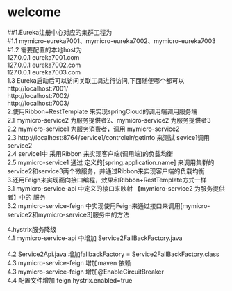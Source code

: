 welcome
=======
##1.Eureka注册中心对应的集群工程为 <br/>
  #1.1 mymicro-eureka7001、mymicro-eureka7002、mymicro-eureka7003<br/>
  #1.2 需要配置的本地host为<br/>
		127.0.0.1 eureka7001.com<br/>
		127.0.0.1 eureka7002.com<br/>
		127.0.0.1 eureka7003.com<br/>
  1.3 Eureka启动后可以访问关联工具进行访问,下面随便哪个都可以<br/>
	  http://localhost:7001/<br/>
	  http://localhost:7002/<br/>
	  http://localhost:7003/<br/>
2.使用Ribbon+RestTemplate 来实现springCloud的调用端调用服务端<br/>
	2.1 mymicro-service2 为服务提供者2、mymicro-service2 为服务提供者3<br/>
	2.2 mymicro-service1 为服务消费者，调用 mymicro-service2<br/>
	2.3 http://localhost:8764/service1/controlelr/getinfo 来测试 sevice1调用service2<br/>
	2.4 service1中 采用Ribbon 来实现客户端(调用端)的负载均衡<br/>
	2.5 mymicro-service1 通过 定义的[spring.application.name] 来调用集群的service2和service3两个微服务，并通过Ribbon来实现客户端的负载均衡<br/>
3.还用Feign来实现面向接口编程，效果和Ribbon+RestTemplate方式一样<br/>
    3.1 mymicro-service-api 中定义的接口来映射 【mymicro-service2 为服务提供者】中的 服务<br/>
	3.2 mymicro-service-feign 中实现使用Feign来通过接口来调用[mymicro-service2和mymicro-service3]服务中的方法<br/>

4.hystrix服务降级<br/>
    4.1 mymicro-service-api 中增加 Service2FallBackFactory.java <br/><br/>
	4.2 Service2Api.java 增加fallbackFactory = Service2FallBackFactory.class<br/>
	4.3 mymicro-service-feign 增加maven 依赖<br/>
	4.3 mymicro-service-feign 增加@EnableCircuitBreaker<br/>
	4.4 配置文件增加 feign.hystrix.enabled=true<br/>
